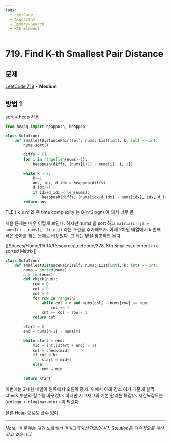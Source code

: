 ```yaml
---
tags:
  - LeetCode
  - Algorithm
  - Binary-Search
  - Kth-Element
---
```


# 719. Find K-th Smallest Pair Distance

## 문제

[LeetCode 719](https://leetcode.com/problems/find-k-th-smallest-pair-distance/) • **Medium**

## 방법 1

sort + heap 사용

```python
from heapq import heappush, heappop

class Solution:
    def smallestDistancePair(self, nums: List[int], k: int) -> int:
        nums.sort()
        
        diffs = []
        for i in range(len(nums)-1):
            heappush(diffs, [nums[i+1] - nums[i], i, 1])
        
        while k > 0:
            k-=1
            ans, idx, d_idx = heappop(diffs)
            d_idx+=1
            if idx+d_idx < len(nums):
                heappush(diffs, [nums[idx+d_idx] - nums[idx], idx, d_idx])
        return ans
```

TLE ( k ≤ n^2) 즉 time complexity 는 O(n^2logn) 이 되서 너무 큼

처음 문제는 매우 어렵게 보인다. 하지만 nums 을 sort 하고 `matrix[i][j] = nums[i] - nums[j] (i > j)` 라는 조건을 추가해보자. 이제 2차원 배열에서 k 번째 작은 숫자를 찾는 문제로 바뀌었다. 그 뒤는 밑을 참조하면 된다.

[[Spaces/Home/PARA/Resource/Leetcode/378. Kth smallest element in a sorted Matrix]]

```python
class Solution:
    def smallestDistancePair(self, nums: List[int], k: int) -> int:
        nums = sorted(nums)
        n = len(nums)
        def check(num):
            row = 0
            col = 0
            cnt = 0
            for row in range(n):
                while col < n and nums[col] - nums[row] <= num:
                    col += 1
                cnt += col - row - 1
            return cnt
        
        start = 0
        end = nums[n-1] - nums[0]
        
        while start < end:
            mid = int((start + end) / 2)
            cnt = check(mid)
            if cnt < k:
                start = mid+1
            else:
                end = mid
            
        return start
```

이번에는 2차원 배열이 왼쪽에서 오른쪽 증가. 위에서 아래 감소 이기 때문에 살짝 check 부분의 함수를 바꾸었다. 하지만 지그재그의 기본 원리는 똑같다. 시간복잡도는 `O(nlogn + nlog(max-min))` 이 되겠다.

물론 Heap 으로도 풀수 있다.

---

*Note: 이 문제는 개인 노트에서 마이그레이션되었습니다. Solution은 지속적으로 개선되고 있습니다.*
